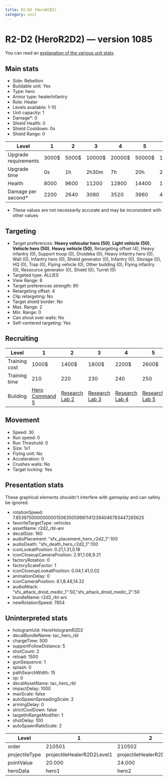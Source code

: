 ```yaml
---
title: R2-D2 (HeroR2D2)
category: unit
---
```


# R2-D2 (HeroR2D2) — version 1085

You can read an [explanation  of the various unit stats](unitexplained.md).

## Main stats

  * Side: Rebellion
  * Buildable unit: Yes
  * Type: hero
  * Armor type: healerInfantry
  * Role: Healer
  * Levels available: 1-10
  * Unit capacity: 1
  * Damage*: 0
  * Shield Health: 0
  * Shield Cooldown: 0s
  * Shield Range: 0

|Level               |1    |2    |3     |4     |5     |6      |7      |8      |9       |10      |
|--------------------|-----|-----|------|------|------|-------|-------|-------|--------|--------|
|Upgrade requirements|3000$|5000$|10000$|20000$|50000$|135000$|225000$|450000$|1500000$|2500000$|
|Upgrade time        |0s   |1h   |2h30m |7h    |20h   |2d12h  |4d     |6d     |1w1d    |1w5d    |
|Health              |8000 |9600 |11200 |12800 |14400 |16000  |17600  |19200  |20800   |24000   |
|Damage per second*  |2200 |2640 |3080  |3520  |3960  |4400   |4840   |5280   |5720    |6600    |

* These values are not necessarily accurate and may be inconsistent with other values

## Targeting

  * Target preferences: **Heavy vehicular hero (50)**, **Light vehicle (50)**, **Vehicle hero (50)**, **Heavy vehicle (50)**, Retargeting offset (4), Heavy infantry (0), Support troop (0), Droideka (0), Heavy infantry hero (0), Wall (0), Infantry hero (0), Shield generator (0), Infantry (0), Storage (0), HQ (0), Trap (0), Flying vehicle (0), Other building (0), Flying infantry (0), Ressource generator (0), Shield (0), Turret (0)
  * Targeted type: ALLIES
  * View Range: 8
  * Target preferences strength: 90
  * Retargeting offset: 4
  * Clip retargeting: No
  * Target shield border: No
  * Max. Range: 2
  * Min. Range: 0
  * Can shoot over walls: No
  * Self-centered targeting: Yes

## Recruiting

|Level        |1                                          |2                                     |3                                     |4                                     |5                                     |6                                     |7                                     |8                                     |9                                     |10                                     |
|-------------|-------------------------------------------|--------------------------------------|--------------------------------------|--------------------------------------|--------------------------------------|--------------------------------------|--------------------------------------|--------------------------------------|--------------------------------------|---------------------------------------|
|Training cost|1000$                                      |1400$                                 |1800$                                 |2200$                                 |2600$                                 |3000$                                 |3400$                                 |4000$                                 |4200$                                 |4600$                                  |
|Training time|210                                        |220                                   |230                                   |240                                   |250                                   |260                                   |270                                   |560                                   |580                                   |600                                    |
|Building     |[Hero Command 5](rebelTacticalCommand.html)|[Research Lab 2](rebelOffenseLab.html)|[Research Lab 3](rebelOffenseLab.html)|[Research Lab 4](rebelOffenseLab.html)|[Research Lab 5](rebelOffenseLab.html)|[Research Lab 6](rebelOffenseLab.html)|[Research Lab 7](rebelOffenseLab.html)|[Research Lab 8](rebelOffenseLab.html)|[Research Lab 9](rebelOffenseLab.html)|[Research Lab 10](rebelOffenseLab.html)|

## Movement

  * Speed: 30
  * Run speed: 0
  * Run Threshold: 0
  * Size: 1x1
  * Flying unit: No
  * Acceleration: 0
  * Crushes walls: No
  * Target locking: Yes

## Presentation stats

These graphical elements shouldn't interfere with gameplay and can safely be ignored.

  * rotationSpeed: 7.8539750000000001506350599811412394046783447265625
  * favoriteTargetType: vehicles
  * assetName: r2d2_rbl-ani
  * decalSize: 160
  * audioPlacement: "sfx_placement_hero_r2d2_1":100
  * audioDeath: "sfx_death_hero_r2d2_1":100
  * iconLookatPosition: 0.21,1.31,0.18
  * iconCloseupCameraPosition: 2.91,1.08,9.21
  * factoryRotation: 0
  * factoryScaleFactor: 1
  * iconCloseupLookatPosition: 0.04,1.41,0.02
  * animationDelay: 0
  * iconCameraPosition: 8.1,8.48,14.32
  * audioAttack: "sfx_attack_droid_medic_1":50,"sfx_attack_droid_medic_2":50
  * bundleName: r2d2_rbl-ani
  * newRotationSpeed: 7854

## Uninterpreted stats

  * hologramUid: HeroHologramR2D2
  * decalBundleName: tac_hero_rbl
  * chargeTime: 500
  * supportFollowDistance: 5
  * shotCount: 2
  * reload: 1500
  * gunSequence: 1
  * splash: 0
  * pathSearchWidth: 15
  * xp: 0
  * decalAssetName: tac_hero_rbl
  * impactDelay: 1000
  * maxScale: false
  * autoSpawnSpreadingScale: 2
  * armingDelay: 0
  * strictCoolDown: false
  * targetInRangeModifier: 1
  * shotDelay: 100
  * autoSpawnRateScale: 2

|Level         |1                         |2                         |3                         |4                         |5                         |6                         |7                         |8                         |9                         |10                         |
|--------------|--------------------------|--------------------------|--------------------------|--------------------------|--------------------------|--------------------------|--------------------------|--------------------------|--------------------------|---------------------------|
|order         |210501                    |210502                    |210503                    |210504                    |210505                    |210506                    |210507                    |210508                    |210509                    |210510                     |
|projectileType|projectileHealerR2D2Level1|projectileHealerR2D2Level2|projectileHealerR2D2Level3|projectileHealerR2D2Level4|projectileHealerR2D2Level5|projectileHealerR2D2Level6|projectileHealerR2D2Level7|projectileHealerR2D2Level8|projectileHealerR2D2Level9|projectileHealerR2D2Level10|
|pointValue    |20.000                    |24.000                    |28.000                    |32.000                    |36.000                    |40.000                    |44.000                    |48.000                    |52.000                    |60.000                     |
|heroData      |hero1                     |hero2                     |hero3                     |hero4                     |hero5                     |hero6                     |hero7                     |hero8                     |hero9                     |hero10                     |

